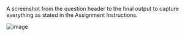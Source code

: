 <p> A screenshot from the question header to the final output to capture everything as stated in the Assignment Instructions.</p>


![image](https://github.com/kristhialastra/Jupyter_Notebook_Peer-graded-Assignment/assets/125858084/18b51ba3-bc41-4a72-bec9-83c8252ce77f)


